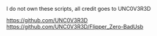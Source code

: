 I do not own these scripts, all credit goes to UNC0V3R3D

https://github.com/UNC0V3R3D
https://github.com/UNC0V3R3D/Flipper_Zero-BadUsb
